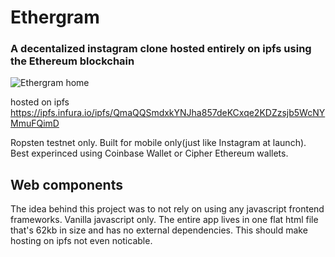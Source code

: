 # Ethergram
### A decentalized instagram clone hosted entirely on ipfs using the Ethereum blockchain

![Ethergram home](https://i.supload.com/300x0/SyxVJAovXE.png)

hosted on ipfs https://ipfs.infura.io/ipfs/QmaQQSmdxkYNJha857deKCxqe2KDZzsjb5WcNYMmuFQimD

Ropsten testnet only. Built for mobile only(just like Instagram at launch). Best experinced using Coinbase Wallet or Cipher Ethereum wallets.

## Web components

The idea behind this project was to not rely on using any javascript frontend frameworks. Vanilla javascript only. The entire app lives in one flat html file that's 62kb in size and has no external dependencies. This should make hosting on ipfs not even noticable.
